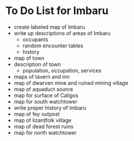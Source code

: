 # To Do List for Imbaru

  - create labeled map of Imbaru
  - write up descriptions of areas of Imbaru
    - occupants
    - random encounter tables
    - history
  - map of town
  - description of town
    - population, occupation, services
  - maps of tavern and inn
  - map of dwarven mine and ruined mining village
  - map of aquaduct source
  - map for surface of Caligos
  - map for south watchtower
  - write proper history of Imbaru
  - map of fey outpost
  - map of lizardfolk village
  - map of dead forest ruins
  - map for north watchtower
